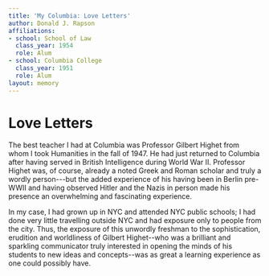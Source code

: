 ```yaml
---
title: 'My Columbia: Love Letters'
author: Donald J. Rapson
affiliations:
- school: School of Law
  class_year: 1954
  role: Alum
- school: Columbia College
  class_year: 1951
  role: Alum
layout: memory
---
```


# Love Letters

The best teacher I had at Columbia was Professor Gilbert Highet from whom I took Humanities in the fall of 1947. He had just returned to Columbia after having served in British Intelligence during World War II. Professor Highet was, of course, already a noted Greek and Roman scholar and truly a wordly person---but the added experience of his having been in Berlin pre-WWII and having observed Hitler and the Nazis in person made his presence an overwhelming and fascinating experience.

In my case, I had grown up in NYC and attended NYC public schools; I had done very little travelling outside NYC and had exposure only to people from the city. Thus, the exposure of this unwordly freshman to the sophistication, erudition and worldliness of Gilbert Highet--who was a brilliant and sparkling communicator truly interested in opening the minds of his students to new ideas and concepts--was as great a learning experience as one could possibly have.
